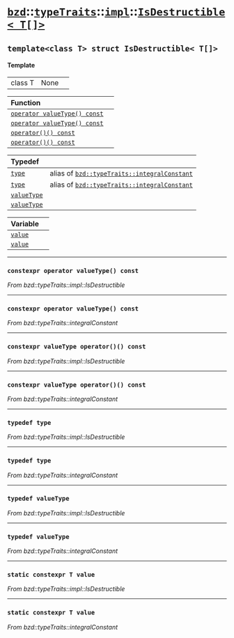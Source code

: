 # [`bzd`](../../../../index.md)::[`typeTraits`](../../../index.md)::[`impl`](../../index.md)::[`IsDestructible< T[]>`](../index.md)

## `template<class T> struct IsDestructible< T[]>`

#### Template
||||
|---:|:---|:---|
|class T|None||

|Function||
|:---|:---|
|[`operator valueType() const`](./index.md)||
|[`operator valueType() const`](./index.md)||
|[`operator()() const`](./index.md)||
|[`operator()() const`](./index.md)||

|Typedef||
|:---|:---|
|[`type`](./index.md)|alias of [`bzd::typeTraits::integralConstant`](../../integralconstant/index.md)|
|[`type`](./index.md)|alias of [`bzd::typeTraits::integralConstant`](../../integralconstant/index.md)|
|[`valueType`](./index.md)||
|[`valueType`](./index.md)||

|Variable||
|:---|:---|
|[`value`](./index.md)||
|[`value`](./index.md)||
------
### `constexpr operator valueType() const`
*From bzd::typeTraits::impl::IsDestructible*


------
### `constexpr operator valueType() const`
*From bzd::typeTraits::integralConstant*


------
### `constexpr valueType operator()() const`
*From bzd::typeTraits::impl::IsDestructible*


------
### `constexpr valueType operator()() const`
*From bzd::typeTraits::integralConstant*


------
### `typedef type`
*From bzd::typeTraits::impl::IsDestructible*


------
### `typedef type`
*From bzd::typeTraits::integralConstant*


------
### `typedef valueType`
*From bzd::typeTraits::impl::IsDestructible*


------
### `typedef valueType`
*From bzd::typeTraits::integralConstant*


------
### `static constexpr T value`
*From bzd::typeTraits::impl::IsDestructible*


------
### `static constexpr T value`
*From bzd::typeTraits::integralConstant*



